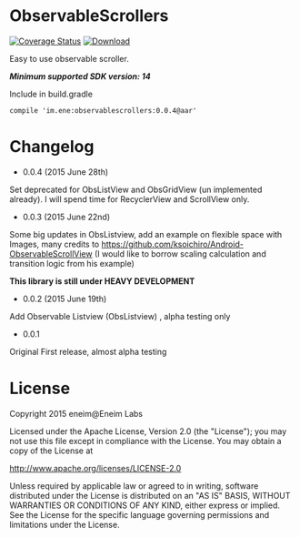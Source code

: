 # ObservableScrollers

[![Coverage Status](https://coveralls.io/repos/eneim/ObservableScrollers/badge.svg)](https://coveralls.io/r/eneim/ObservableScrollers) [ ![Download](https://api.bintray.com/packages/eneim/maven/observable-scrollers/images/download.svg) ](https://bintray.com/eneim/maven/observable-scrollers/_latestVersion)
 
Easy to use observable scroller.

***Minimum supported SDK version: 14*** 

Include in build.gradle

```
compile 'im.ene:observablescrollers:0.0.4@aar'
```
# Changelog

- 0.0.4 (2015 June 28th)

Set deprecated for ObsListView and ObsGridView (un implemented already). I will spend time for RecyclerView and ScrollView only.

- 0.0.3 (2015 June 22nd)

Some big updates in ObsListview, add an example on flexible space with Images, many credits to https://github.com/ksoichiro/Android-ObservableScrollView (I would like to borrow scaling calculation and transition logic from his example)

**This library is still under HEAVY DEVELOPMENT**

- 0.0.2 (2015 June 19th)

Add Observable Listview (ObsListview) , alpha testing only

- 0.0.1 

Original First release, almost alpha testing

# License

Copyright 2015 eneim@Eneim Labs

Licensed under the Apache License, Version 2.0 (the "License"); you may not use this file except in compliance with the License. You may obtain a copy of the License at

http://www.apache.org/licenses/LICENSE-2.0

Unless required by applicable law or agreed to in writing, software distributed under the License is distributed on an "AS IS" BASIS, WITHOUT WARRANTIES OR CONDITIONS OF ANY KIND, either express or implied. See the License for the specific language governing permissions and limitations under the License.

